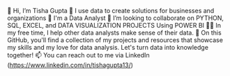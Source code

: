 👋 Hi, I’m Tisha Gupta
👀 I use data to create solutions for businesses and organizations
🌱 I'm a Data Analyst
🤝 I’m looking to collaborate on PYTHON, SQL, EXCEL, and DATA VISUALIZATION PROJECTS Using POWER BI
👩‍💻 In my free time, I help other data analysts make sense of their data.
🌱 On this GitHub, you'll find a collection of my projects and resources that showcase my skills and my love for data analysis. Let's turn data into knowledge together!
📫 You can reach out to me via LinkedIn (https://www.linkedin.com/in/tishagupta13/)

<!---
TishaGupta13/TishaGupta13 is a ✨ special ✨ repository because its `README.md` (this file) appears on your GitHub profile.
You can click the Preview link to take a look at your changes.
--->
